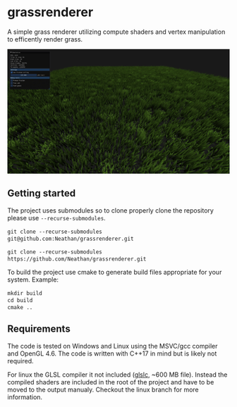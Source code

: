# grassrenderer

A simple grass renderer utilizing compute shaders and vertex manipulation to efficently render grass.

![splash](docs/splash.jpg)

## Getting started

The project uses submodules so to clone properly clone the repository please use `--recurse-submodules`.
```
git clone --recurse-submodules git@github.com:Neathan/grassrenderer.git
```
```
git clone --recurse-submodules https://github.com/Neathan/grassrenderer.git
```

To build the project use cmake to generate build files appropriate for your system.
Example:
```
mkdir build
cd build
cmake ..
```

## Requirements

The code is tested on Windows and Linux using the MSVC/gcc compiler and OpenGL 4.6. The code is written with C++17 in mind but is likely not required.

For linux the GLSL compiler it not included ([glslc](https://github.com/google/shaderc), ~600 MB file). Instead the compiled shaders are included in the root of the project and have to be moved to the output manualy. Checkout the linux branch for more information.
